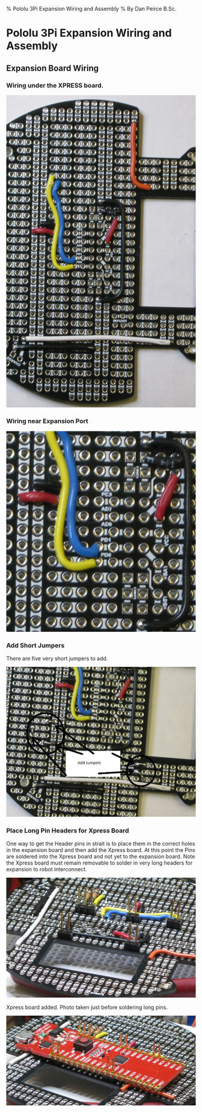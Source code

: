 % Pololu 3Pi Expansion Wiring and Assembly
% By Dan Peirce B.Sc.

<!---
use 
pandoc -s --toc -t html5 -c ../../pandocbd.css wiring.pandoc.md -o wiring.html

pandoc -s --toc -t gfm wiring.pandoc.md -o wiring.md
-->


# Pololu 3Pi Expansion Wiring and Assembly

## Expansion Board Wiring

### Wiring under the XPRESS board.

![](images/underboard-wire.jpg)

### Wiring near Expansion Port

![](images/expansion-port-wire.jpg)

### Add Short Jumpers

There are five very short jumpers to add.

![](images/short-jumpers.jpg)

### Place Long Pin Headers for Xpress Board

One way to get the Header pins in strait is to place them in the correct holes in the expansion board and then add the Xpress board.
At this point the Pins are soldered into the Xpress board and not yet to the expansion board. Note the Xpress board must remain removable to solder in 
very long headers for expansion to robot interconnect.

![](images/long-pin-headers-placed.jpg)

Xpress board added. Photo taken just before soldering long pins.

![](images/align-Xpress-pins.jpg)
